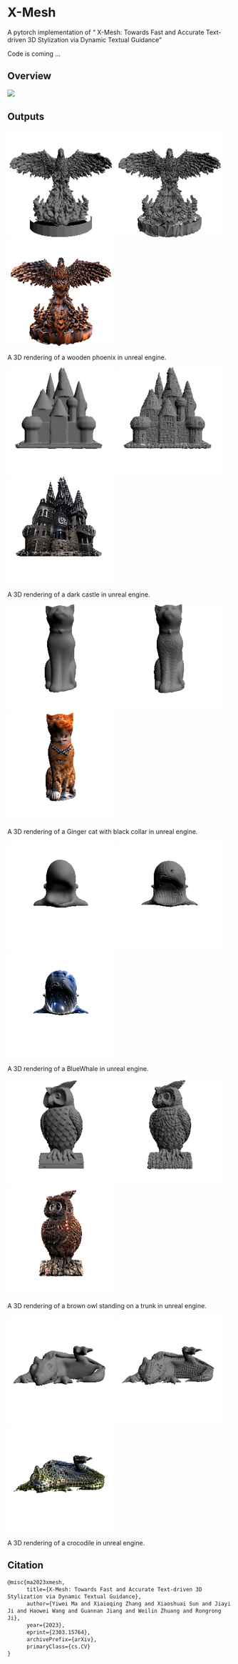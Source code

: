 # X-Mesh
A pytorch implementation of “ X-Mesh: Towards Fast and Accurate Text-driven 3D Stylization via Dynamic Textual Guidance”

Code is coming ...


## Overview

<img src="images/overview.gif">

## Outputs


<p float="center">
<img alt="alien" height="240" src="images/Phoenix/mesh/eval.gif" width="240"/>
<img alt="alien geometry" height="240" src="images/Phoenix/normals/eval.gif" width="240"/>
<img alt="alien style" height="240" src="images/Phoenix/img/eval.gif" width="240"/>
</p>
<p float="center">
A 3D rendering of a wooden phoenix in unreal engine.
</p>



<p float="center">
<img alt="alien" height="240" src="images/Castle/mesh/eval.gif" width="240"/>
<img alt="alien geometry" height="240" src="images/Castle/normals/eval.gif" width="240"/>
<img alt="alien style" height="240" src="images/Castle/img/eval.gif" width="240"/>
</p>
<p float="center">
A 3D rendering of a dark castle in unreal engine.
</p>



<p float="center">
<img alt="alien" height="240" src="images/Cat/mesh/eval.gif" width="240"/>
<img alt="alien geometry" height="240" src="images/Cat/normals/eval.gif" width="240"/>
<img alt="alien style" height="240" src="images/Cat/img/eval.gif" width="240"/>
</p>
<p float="center">
A 3D rendering of a Ginger cat with black collar in unreal engine.
</p>



<p float="center">
<img alt="alien" height="240" src="images/BlueWhale/mesh/eval.gif" width="240"/>
<img alt="alien geometry" height="240" src="images/BlueWhale/normals/eval.gif" width="240"/>
<img alt="alien style" height="240" src="images/BlueWhale/img/eval.gif" width="240"/>
</p>
<p float="center">
A 3D rendering of a BlueWhale in unreal engine.
</p>


<p float="center">
<img alt="alien" height="240" src="images/Owl/mesh/eval.gif" width="240"/>
<img alt="alien geometry" height="240" src="images/Owl/normals/eval.gif" width="240"/>
<img alt="alien style" height="240" src="images/Owl/img/eval.gif" width="240"/>
</p>
<p float="center">
A 3D rendering of a brown owl standing on a trunk in unreal engine.
</p>

<p float="center">
<img alt="alien" height="240" src="images/Chameleon/mesh/eval.gif" width="240"/>
<img alt="alien geometry" height="240" src="images/Chameleon/normals/eval.gif" width="240"/>
<img alt="alien style" height="240" src="images/Chameleon/img/eval.gif" width="240"/>
</p>
<p float="center">
A 3D rendering of a crocodile in unreal engine.
</p>


## Citation
```
@misc{ma2023xmesh,
      title={X-Mesh: Towards Fast and Accurate Text-driven 3D Stylization via Dynamic Textual Guidance}, 
      author={Yiwei Ma and Xiaioqing Zhang and Xiaoshuai Sun and Jiayi Ji and Haowei Wang and Guannan Jiang and Weilin Zhuang and Rongrong Ji},
      year={2023},
      eprint={2303.15764},
      archivePrefix={arXiv},
      primaryClass={cs.CV}
}
```